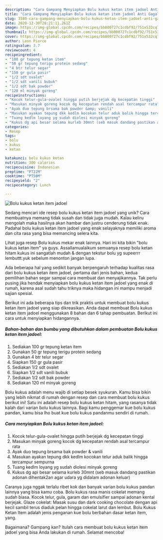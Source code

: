 ```yaml
---
description: "Cara Gampang Menyiapkan Bolu kukus ketan item jadoel Anti Gagal"
title: "Cara Gampang Menyiapkan Bolu kukus ketan item jadoel Anti Gagal"
slug: 3580-cara-gampang-menyiapkan-bolu-kukus-ketan-item-jadoel-anti-gagal
date: 2020-12-30T20:21:11.261Z
image: https://img-global.cpcdn.com/recipes/bb000727c1cdbf92/751x532cq70/bolu-kukus-ketan-item-jadoel-foto-resep-utama.jpg
thumbnail: https://img-global.cpcdn.com/recipes/bb000727c1cdbf92/751x532cq70/bolu-kukus-ketan-item-jadoel-foto-resep-utama.jpg
cover: https://img-global.cpcdn.com/recipes/bb000727c1cdbf92/751x532cq70/bolu-kukus-ketan-item-jadoel-foto-resep-utama.jpg
author: Leon Pierce
ratingvalue: 3.7
reviewcount: 4
recipeingredient:
- "100 gr tepung ketan item"
- "50 gr tepung terigu protein sedang"
- "4 btr telur segar"
- "150 gr gula pasir"
- "1/2 sdt ovalet"
- "1/2 sdt vanili bubuk"
- "1/2 sdt bak powder"
- "120 ml minyak goreng"
recipeinstructions:
- "Kocok telur-gula-ovalet hingga putih berjejak dg kecepatan tinggi"
- "Masukan minyak goreng kocok dg kecepatan rendah asal tercampur rata"
- "Ayak duo tepung brsama bak powder &amp; vanili"
- "Masukan ayakan tepung dkk kedlm kocokan telur aduk balik hingga tercampur sempurna"
- "Tuang kedlm loyang yg sudah diolesi minyak goreng"
- "Kukus dg api besar selama kurleb 30mnt (seb masuk dandang pastikan adonan dihentak2an agar udara yg didalam adonan keluar)"
categories:
- Resep
tags:
- bolu
- kukus
- ketan

katakunci: bolu kukus ketan 
nutrition: 300 calories
recipecuisine: Indonesian
preptime: "PT22M"
cooktime: "PT50M"
recipeyield: "2"
recipecategory: Lunch

---
```



![Bolu kukus ketan item jadoel](https://img-global.cpcdn.com/recipes/bb000727c1cdbf92/751x532cq70/bolu-kukus-ketan-item-jadoel-foto-resep-utama.jpg)

Sedang mencari ide resep bolu kukus ketan item jadoel yang unik? Cara membuatnya memang tidak susah dan tidak juga mudah. Kalau keliru mengolah maka hasilnya akan hambar dan justru cenderung tidak enak. Padahal bolu kukus ketan item jadoel yang enak selayaknya memiliki aroma dan cita rasa yang bisa memancing selera kita.

Lihat juga resep Bolu kukus mekar enak lainnya. Hari ini kita bikin &#34;bolu kukus ketan item&#34; ya guys. Assallamualaikum semuanya resep bolu ketan hitam kukus ini sangatlah mudah &amp; dengan tekstur bolu yg supeerrr lembuttt.yuk sebelum menonton jangan lupa.

Ada beberapa hal yang sedikit banyak berpengaruh terhadap kualitas rasa dari bolu kukus ketan item jadoel, pertama dari jenis bahan, kedua pemilihan bahan segar sampai cara membuat dan menyajikannya. Tak perlu pusing jika hendak menyiapkan bolu kukus ketan item jadoel yang enak di rumah, karena asal sudah tahu triknya maka hidangan ini mampu menjadi sajian spesial.


Berikut ini ada beberapa tips dan trik praktis untuk membuat bolu kukus ketan item jadoel yang siap dikreasikan. Anda dapat membuat Bolu kukus ketan item jadoel menggunakan 8 bahan dan 6 tahap pembuatan. Berikut ini cara untuk menyiapkan hidangannya.

<!--inarticleads1-->

##### Bahan-bahan dan bumbu yang dibutuhkan dalam pembuatan Bolu kukus ketan item jadoel:

1. Sediakan 100 gr tepung ketan item
1. Gunakan 50 gr tepung terigu protein sedang
1. Gunakan 4 btr telur segar
1. Siapkan 150 gr gula pasir
1. Sediakan 1/2 sdt ovalet
1. Siapkan 1/2 sdt vanili bubuk
1. Sediakan 1/2 sdt bak powder
1. Sediakan 120 ml minyak goreng


Bolu kukus adalah menu wajib di setiap besek syukuran. Kamu bisa bikin yang lebih nikmat di rumah dengan resep dan cara membuat bolu kukus berikut ini! Satu ini adalah resep bolu kukus ketan hitam, yang rasanya tidak kalah dari varian bolu kukus lainnya. Bagi kamu penggemar kue bolu kukus pandan, kamu bisa lho buat kue bolu kukus pandanmu sendiri di rumah. 

<!--inarticleads2-->

##### Cara menyiapkan Bolu kukus ketan item jadoel:

1. Kocok telur-gula-ovalet hingga putih berjejak dg kecepatan tinggi
1. Masukan minyak goreng kocok dg kecepatan rendah asal tercampur rata
1. Ayak duo tepung brsama bak powder &amp; vanili
1. Masukan ayakan tepung dkk kedlm kocokan telur aduk balik hingga tercampur sempurna
1. Tuang kedlm loyang yg sudah diolesi minyak goreng
1. Kukus dg api besar selama kurleb 30mnt (seb masuk dandang pastikan adonan dihentak2an agar udara yg didalam adonan keluar)


Caranya juga nggak terlalu ribet kok dan banyak varian bolu kukus pandan lainnya yang bisa kamu coba. Bolu kukus rasa manis cokelat memang sudah biasa. Kocok telur, gula, garam dan emulsifier sampai adonan kental berjejak. Glaze cokelat: Masak susu dan dark cooking chocolate dengan api kecil sambil terus diaduk pelan hingga cokelat larut dan lembut. Bolu Kukus Ketan Item adalah jenis penganan kue bolu berbahan dasar ketan item, yang. 

Bagaimana? Gampang kan? Itulah cara membuat bolu kukus ketan item jadoel yang bisa Anda lakukan di rumah. Selamat mencoba!
